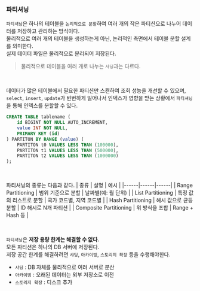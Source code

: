 ### 파티셔닝
`파티셔닝`은 하나의 테이블을 `논리적으로 분할`하여 여러 개의 작은 파티션으로 나누어 데이터를 저장하고 관리하는 방식이다.  
물리적으로 여러 개의 테이블을 생성하는게 아닌, 논리적인 측면에서 테이블 분할 설계를 의미한다.  
실제 데이터 파일은 물리적으로 분리되어 저장된다.

> 물리적으로 테이블을 여러 개로 나누는 `사딩`과는 다르다.

<br>

데이터가 많은 테이블에서 필요한 파티션만 스캔하여 조회 성능을 개선할 수 있으며,   
`select`, `insert`, `update`가 빈번하게 일어나서 인덱스가 영향을 받는 상황에서 `파티셔닝`을 통해 인덱스를 분할할 수 있다.

``` sql
CREATE TABLE tablename (
	id BIGINT NOT NULL AUTO_INCREMENT,
	value INT NOT NULL,
	PRIMARY KEY (id)
) PARTITON BY RANGE (value) (
	PARTITON t0 VALUES LESS THAN (100000),
	PARTITON t1 VALUES LESS THAN (500000),
	PARTITON t2 VALUES LESS THAN (1000000)
);
```

<br>

파티셔닝의 종류는 다음과 같다.
| 종류 | 설명 | 예시 |
|------|------|------|
| Range Partitioning | 범위 기준으로 분할 | 날짜별(예: 월 단위) |
| List Partitioning | 특정 값의 리스트로 분할 | 국가 코드별, 지역 코드별 |
| Hash Partitioning | 해시 값으로 균등 분할 | ID 해시로 N개 파티션 |
| Composite Partitioning | 위 방식을 조합 | Range + Hash 등 |

<br>

`파티셔닝`은 **저장 용량 한계는 해결할 수 없다.**  
모든 파티션은 하나의 DB 서버에 저장된다.  
저장 공간 한계를 해결하려면 `샤딩`, `아카이빙`, `스토리지 확장` 등을 수행해야한다.  
- `샤딩` : DB 자체를 물리적으로 여러 서버로 분산  
- `아카이빙` : 오래된 데이터는 외부 저장소로 이전  
- `스토리지 확장` : 디스크 추가  
